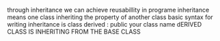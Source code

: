 through inheritance we can achieve reusabillity in programe
inheritance means one class inheriting the property of another class 
basic syntax for writing inheritance is class derived : public your class name
dERIVED CLASS IS INHERITING FROM THE BASE CLASS
